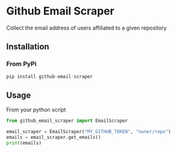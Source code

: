 # Github Email Scraper

Collect the email address of users affiliated to a given repository

## Installation
### From PyPi

```python
pip install github-email-scraper
```

## Usage

From your python script
```python
from github_email_scraper import EmailScraper

email_scraper = EmailScraper("MY_GITHUB_TOKEN", "owner/repo")
emails = email_scraper.get_emails()
print(emails)
```
